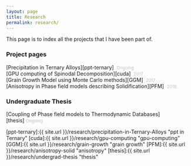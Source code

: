 ```yaml
---
layout: page
title: Research
permalink: research/
---
```


This page is to index all the projects that I have been part of.

### Project pages
[Precipitation in Ternary Alloys][ppt-ternary] &nbsp;<small style="color: #c0c0c0">Ongoing</small><br>
[GPU computing of Spinodal Decomposition][cuda] &nbsp;<small style="color: #c0c0c0">2017</small><br>
[Grain Growth Model using Monte Carlo methods][GGM] &nbsp;<small style="color: #c0c0c0">2017</small><br>
[Anisotropy in Phase field models describing Solidification][PFM] &nbsp;<small style="color: #c0c0c0">2016</small>

### Undergraduate Thesis
[Coupling of Phase field models to Thermodynamic Databases][thesis]&nbsp;<small style="color: #c0c0c0">Ongoing</small>





[ppt-ternary]:{{ site.url }}/research/precipitation-in-Ternary-Alloys "ppt in Ternary"
[cuda]:{{ site.url }}/research/gpu-computing "gpu-computing"
[GGM]:{{ site.url }}/research/grain-growth "grain growth"
[PFM]:{{ site.url }}/research/anisotropy-solid "anisotropy"
[thesis]:{{ site.url }}/research/undergrad-thesis "thesis"

